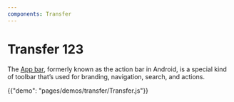```yaml
---
components: Transfer
---
```


# Transfer 123

The [App bar](https://material.io/guidelines/layout/structure.html#structure-app-bar), formerly known as the action bar in Android, is a special kind of toolbar that’s used for branding, navigation, search, and actions.

{{"demo": "pages/demos/transfer/Transfer.js"}}
